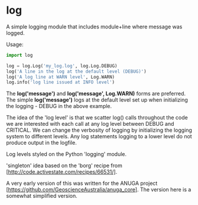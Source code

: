 # log
A simple logging module that includes module+line where message was logged.

Usage:

```python
import log

log = log.Log('my_log.log', log.Log.DEBUG)
log('A line in the log at the default level (DEBUG)')
log('A log line at WARN level', Log.WARN)
log.info('log line issued at INFO level')
```

The **log('message')** and **log('message', Log.WARN)** forms are preferred.
The simple **log('message')** logs at the default level set up when initializing
the logging - DEBUG in the above example.

The idea of the 'log level' is that we scatter log() calls throughout the code
we are interested with each call at any log level between DEBUG and CRITICAL.
We can change the verbosity of logging by initializing the logging system to
different levels.  Any log statements logging to a lower level do not produce
output in the logfile.

Log levels styled on the Python 'logging' module.

'singleton' idea based on the 'borg' recipe from
[http://code.activestate.com/recipes/66531/].

A very early version of this was written for the ANUGA project
[https://github.com/GeoscienceAustralia/anuga_core].  The version here is a
somewhat simplified version.
